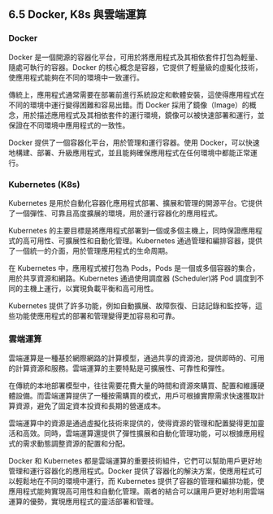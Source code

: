 ## 6.5 Docker, K8s 與雲端運算

### Docker

Docker 是一個開源的容器化平台，可用於將應用程式及其相依套件打包為輕量、隨處可執行的容器。Docker 的核心概念是容器，它提供了輕量級的虛擬化技術，使應用程式能夠在不同的環境中一致運行。

傳統上，應用程式通常需要在部署前進行系統設定和軟體安裝，這使得應用程式在不同的環境中運行變得困難和容易出錯。而 Docker 採用了鏡像（Image）的概念，用於描述應用程式及其相依套件的運行環境，鏡像可以被快速部署和運行，並保證在不同環境中應用程式的一致性。

Docker 提供了一個容器化平台，用於管理和運行容器。使用 Docker，可以快速地構建、部署、升級應用程式，並且能夠確保應用程式在任何環境中都能正常運行。

### Kubernetes (K8s)

Kubernetes 是用於自動化容器化應用程式部署、擴展和管理的開源平台。它提供了一個彈性、可靠且高度擴展的環境，用於運行容器化的應用程式。

Kubernetes 的主要目標是將應用程式部署到一個或多個主機上，同時保證應用程式的高可用性、可擴展性和自動化管理。Kubernetes 通過管理和編排容器，提供了一個統一的介面，用於管理應用程式的生命周期。

在 Kubernetes 中，應用程式被打包為 Pods，Pods 是一個或多個容器的集合，用於共享資源和網路。Kubernetes 通過使用調度器 (Scheduler)將 Pod 調度到不同的主機上運行，以實現負載平衡和高可用性。

Kubernetes 提供了許多功能，例如自動擴展、故障恢復、日誌記錄和監控等，這些功能使應用程式的部署和管理變得更加容易和可靠。

### 雲端運算

雲端運算是一種基於網際網路的計算模型，通過共享的資源池，提供即時的、可用的計算資源和服務。雲端運算的主要特點是可擴展性、可靠性和彈性。

在傳統的本地部署模型中，往往需要花費大量的時間和資源來購買、配置和維護硬體設備。而雲端運算提供了一種按需購買的模式，用戶可根據實際需求快速獲取計算資源，避免了固定資本投資和長期的營運成本。

雲端運算中的資源是通過虛擬化技術來提供的，使得資源的管理和配置變得更加靈活和高效。同時，雲端運算還提供了彈性擴展和自動化管理功能，可以根據應用程式的需求動態調整資源的配置和分配。

Docker 和 Kubernetes 都是雲端運算的重要技術組件，它們可以幫助用戶更好地管理和運行容器化的應用程式。Docker 提供了容器化的解決方案，使應用程式可以輕鬆地在不同的環境中運行，而 Kubernetes 提供了容器的管理和編排功能，使應用程式能夠實現高可用性和自動化管理。兩者的結合可以讓用戶更好地利用雲端運算的優勢，實現應用程式的靈活部署和管理。

